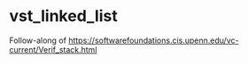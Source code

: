 # vst_linked_list
Follow-along of https://softwarefoundations.cis.upenn.edu/vc-current/Verif_stack.html
